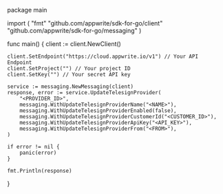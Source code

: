 package main

import (
    "fmt"
    "github.com/appwrite/sdk-for-go/client"
    "github.com/appwrite/sdk-for-go/messaging"
)

func main() {
    client := client.NewClient()

    client.SetEndpoint("https://cloud.appwrite.io/v1") // Your API Endpoint
    client.SetProject("") // Your project ID
    client.SetKey("") // Your secret API key

    service := messaging.NewMessaging(client)
    response, error := service.UpdateTelesignProvider(
        "<PROVIDER_ID>",
        messaging.WithUpdateTelesignProviderName("<NAME>"),
        messaging.WithUpdateTelesignProviderEnabled(false),
        messaging.WithUpdateTelesignProviderCustomerId("<CUSTOMER_ID>"),
        messaging.WithUpdateTelesignProviderApiKey("<API_KEY>"),
        messaging.WithUpdateTelesignProviderFrom("<FROM>"),
    )

    if error != nil {
        panic(error)
    }

    fmt.Println(response)
}
